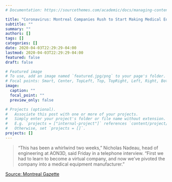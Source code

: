 ```yaml
---
# Documentation: https://sourcethemes.com/academic/docs/managing-content/

title: "Coronavirus: Montreal Companies Rush to Start Making Medical Equipment"
subtitle: ""
summary: ""
authors: []
tags: []
categories: []
date: 2020-04-03T22:29:29-04:00
lastmod: 2020-04-03T22:29:29-04:00
featured: false
draft: false

# Featured image
# To use, add an image named `featured.jpg/png` to your page's folder.
# Focal points: Smart, Center, TopLeft, Top, TopRight, Left, Right, BottomLeft, Bottom, BottomRight.
image:
  caption: ""
  focal_point: ""
  preview_only: false

# Projects (optional).
#   Associate this post with one or more of your projects.
#   Simply enter your project's folder or file name without extension.
#   E.g. `projects = ["internal-project"]` references `content/project/deep-learning/index.md`.
#   Otherwise, set `projects = []`.
projects: []
---
```


> “This has been a whirlwind two weeks,” Nicholas Nadeau, head of engineering at AON3D, said Friday in a telephone interview. “First we had to learn to become a virtual company, and now we’ve pivoted the company into a medical equipment manufacturer.”

[Source: Montreal Gazette](https://montrealgazette.com/business/local-business/pivot-now-montreal-companies-rush-to-start-making-medical-equipment/wcm/a899c9e2-adcc-4329-82c4-0a8f6708ab20/)
